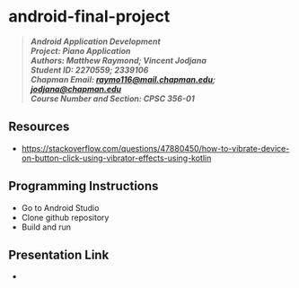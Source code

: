 # android-final-project
> __*Android Application Development*__\
> __*Project: Piano Application*__\
> __*Authors: Matthew Raymond; Vincent Jodjana*__\
> __*Student ID: 2270559; 2339106*__\
> __*Chapman Email: raymo116@mail.chapman.edu; jodjana@chapman.edu*__\
> __*Course Number and Section: CPSC 356-01*__

## Resources
* https://stackoverflow.com/questions/47880450/how-to-vibrate-device-on-button-click-using-vibrator-effects-using-kotlin

## Programming Instructions
* Go to Android Studio
* Clone github repository
* Build and run

## Presentation Link
* 
